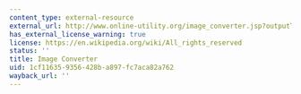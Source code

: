 ```yaml
---
content_type: external-resource
external_url: http://www.online-utility.org/image_converter.jsp?outputType=FITS
has_external_license_warning: true
license: https://en.wikipedia.org/wiki/All_rights_reserved
status: ''
title: Image Converter
uid: 1cf11635-9356-428b-a897-fc7aca82a762
wayback_url: ''
---
```


